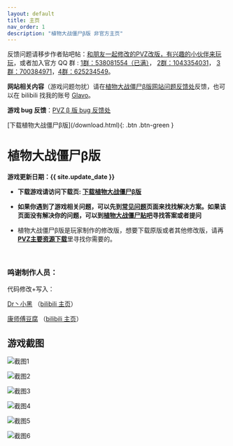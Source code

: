 ```yaml
---
layout: default
title: 主页
nav_order: 1
description: "植物大战僵尸β版 非官方主页"
---
```


反馈问题请移步作者贴吧帖：[和朋友一起修改的PVZ改版，有兴趣的小伙伴来玩玩](https://tieba.baidu.com/p/6674551694)，或者加入官方 QQ 群 : [1群：538081554（已满）](https://jq.qq.com/?_wv=1027&k=5aAFsMt)， [2群：1043354031](https://jq.qq.com/?_wv=1027&k=I0OrnUeD)， [3群：700384971](https://jq.qq.com/?_wv=1027&k=9GGIk4ln)，[4群：625234549](https://jq.qq.com/?_wv=1027&k=MukiJQpS)。


**网站相关内容**（游戏问题勿扰）请在[植物大战僵尸β版网站问题反馈处](https://docs.qq.com/form/fill/DY2hYVEZJaFdVTmpI?_w_tencentdocx_form=1)反馈，也可以在 bilibili 找我的账号 [Glavo](https://space.bilibili.com/20314891)。

**游戏 bug 反馈**：[PVZ β 版 bug 反馈处](https://docs.qq.com/form/fill/DSUJmdkNleGpTS1hi#/fill)

<span class="fs-8">
[下载植物大战僵尸β版](/download.html){: .btn .btn-green }
</span>



# 植物大战僵尸β版

**游戏更新日期：{{ site.update_date }}**

- **下载游戏请访问下载页: [下载植物大战僵尸β版](/download.html)**

- **如果你遇到了游戏相关问题，可以先到[常见问题](/problems.html)页面来找找解决方案。如果该页面没有解决你的问题，可以到[植物大战僵尸贴吧](https://tieba.baidu.com/f?kw=植物大战僵尸)寻找答案或者提问**

- 植物大战僵尸β版是玩家制作的修改版，想要下载原版或者其他修改版，请再[**PVZ主要资源下载**](http://pvz2.lonelystar.org/download.htm)里寻找你需要的。



<br/>

### 鸣谢制作人员：

代码修改+写入：

[Dr丶小黑](http://tieba.baidu.com/home/main?un=%E7%89%9B%E4%BA%8C%E9%BE%99%E7%96%BC) （[bilibili 主页](https://space.bilibili.com/12952765)）

[康师傅豆腐](http://tieba.baidu.com/home/main?un=%E5%BA%B7%E5%B8%88%E5%82%85%E8%B1%86%E8%85%90) （[bilibili 主页](https://space.bilibili.com/98965051)）


## 游戏截图

![截图1](https://s2.ax1x.com/2020/02/13/1OI7fU.png)

![截图2](https://s2.ax1x.com/2020/02/13/1OIWOs.jpg)

![截图3](https://s2.ax1x.com/2020/02/13/1OIhmn.jpg)

![截图4](https://s2.ax1x.com/2020/02/13/1OIokV.gif)

![截图5](https://s2.ax1x.com/2020/02/13/1OI5T0.png)

![截图6](https://s2.ax1x.com/2020/02/13/1OI4wq.png)
